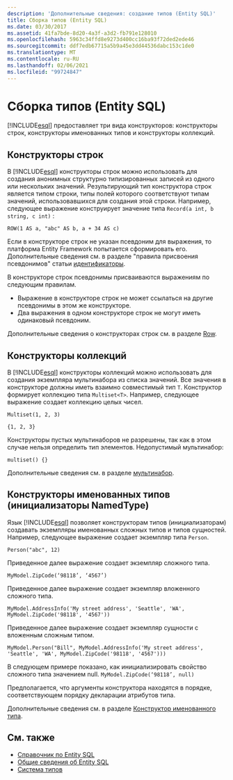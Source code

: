 ```yaml
---
description: 'Дополнительные сведения: создание типов (Entity SQL)'
title: Сборка типов (Entity SQL)
ms.date: 03/30/2017
ms.assetid: 41fa7bde-8d20-4a3f-a3d2-fb791e128010
ms.openlocfilehash: 5963c34ffd8e9273d400cc16ba93f72ded2ede46
ms.sourcegitcommit: ddf7edb67715a5b9a45e3dd44536dabc153c1de0
ms.translationtype: MT
ms.contentlocale: ru-RU
ms.lasthandoff: 02/06/2021
ms.locfileid: "99724847"
---
```

# <a name="constructing-types-entity-sql"></a>Сборка типов (Entity SQL)

<!-- markdownlint-disable DOCSMD001 -->
[!INCLUDE[esql](../../../../../../includes/esql-md.md)] предоставляет три вида конструкторов: конструкторы строк, конструкторы именованных типов и конструкторы коллекций.

## <a name="row-constructors"></a>Конструкторы строк

В [!INCLUDE[esql](../../../../../../includes/esql-md.md)] конструкторы строк можно использовать для создания анонимных структурно типизированных записей из одного или нескольких значений. Результирующий тип конструктора строк является типом строки, типы полей которого соответствуют типам значений, использовавшихся для создания этой строки. Например, следующее выражение конструирует значение типа `Record(a int, b string, c int)` :

`ROW(1 AS a, "abc" AS b, a + 34 AS c)`

Если в конструкторе строк не указан псевдоним для выражения, то платформа Entity Framework попытается сформировать его. Дополнительные сведения см. в разделе "правила присвоения псевдонимов" статьи [идентификаторы](identifiers-entity-sql.md).

В конструкторе строк псевдонимы присваиваются выражениям по следующим правилам.

- Выражение в конструкторе строк не может ссылаться на другие псевдонимы в этом же конструкторе.
- Два выражения в одном конструкторе строк не могут иметь одинаковый псевдоним.

Дополнительные сведения о конструкторах строк см. в разделе [Row](row-entity-sql.md).

## <a name="collection-constructors"></a>Конструкторы коллекций

В [!INCLUDE[esql](../../../../../../includes/esql-md.md)] конструкторы коллекций можно использовать для создания экземпляра мультинабора из списка значений. Все значения в конструкторе должны иметь взаимно совместимый тип `T`. Конструктор формирует коллекцию типа `Multiset<T>`. Например, следующее выражение создает коллекцию целых чисел.

`Multiset(1, 2, 3)`

`{1, 2, 3}`

Конструкторы пустых мультинаборов не разрешены, так как в этом случае нельзя определить тип элементов. Недопустимый мультинабор:

`multiset() {}`

Дополнительные сведения см. в разделе [мультинабор](multiset-entity-sql.md).

## <a name="named-type-constructors-namedtype-initializers"></a>Конструкторы именованных типов (инициализаторы NamedType)

Язык [!INCLUDE[esql](../../../../../../includes/esql-md.md)] позволяет конструкторам типов (инициализаторам) создавать экземпляры именованных сложных типов и типов сущностей. Например, следующее выражение создает экземпляр типа `Person`.

`Person("abc", 12)`

Приведенное далее выражение создает экземпляр сложного типа.

`MyModel.ZipCode(‘98118’, ‘4567’)`

Приведенное далее выражение создает экземпляр вложенного сложного типа.

`MyModel.AddressInfo('My street address', 'Seattle', 'WA', MyModel.ZipCode('98118', '4567'))`

Приведенное далее выражение создает экземпляр сущности с вложенным сложным типом.

`MyModel.Person("Bill", MyModel.AddressInfo('My street address', 'Seattle', 'WA', MyModel.ZipCode('98118', '4567')))`

В следующем примере показано, как инициализировать свойство сложного типа значением null. `MyModel.ZipCode(‘98118’, null)`

Предполагается, что аргументы конструктора находятся в порядке, соответствующем порядку декларации атрибутов типа.

Дополнительные сведения см. в разделе [Конструктор именованного типа](named-type-constructor-entity-sql.md).

## <a name="see-also"></a>См. также

- [Справочник по Entity SQL](entity-sql-reference.md)
- [Общие сведения об Entity SQL](entity-sql-overview.md)
- [Система типов](type-system-entity-sql.md)
